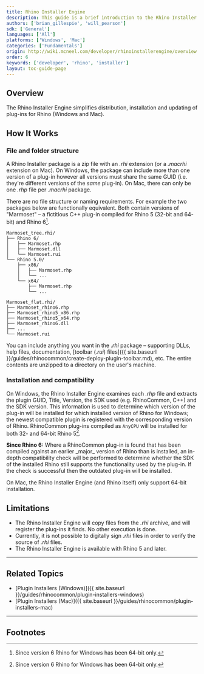 ```yaml
---
title: Rhino Installer Engine
description: This guide is a brief introduction to the Rhino Installer Engine.
authors: ['brian_gillespie', 'will_pearson']
sdk: ['General']
languages: ['All']
platforms: ['Windows', 'Mac']
categories: ['Fundamentals']
origin: http://wiki.mcneel.com/developer/rhinoinstallerengine/overview
order: 6
keywords: ['developer', 'rhino', 'installer']
layout: toc-guide-page
---
```



## Overview

The Rhino Installer Engine simplifies distribution, installation and updating of plug-ins for Rhino (Windows and Mac).

## How It Works

### File and folder structure

A Rhino Installer package is a zip file with an *.rhi* extension (or a *.macrhi* extension on Mac). On Windows, the package can include more than one version of a plug-in however all versions must share the same GUID (i.e. they're different versions of the _same_ plug-in). On Mac, there can only be one *.rhp* file per *.macrhi* package.

There are no file structure or naming requirements. For example the two packages below are functionally equivalent. Both contain versions of "Marmoset" – a fictitious C++ plug-in compiled for Rhino 5 (32-bit and 64-bit) and Rhino 6[^1].

```
Marmoset_tree.rhi/
├── Rhino 6/
│   ├── Marmoset.rhp
│   ├── Marmoset.dll
│   └── Marmoset.rui
└── Rhino 5.0/
    ├── x86/
    │   ├── Marmoset.rhp
    │   └── ...
    └── x64/
        ├── Marmoset.rhp
        └── ...
```

```
Marmoset_flat.rhi/
├── Marmoset_rhino6.rhp
├── Marmoset_rhino5_x86.rhp
├── Marmoset_rhino5_x64.rhp
├── Marmoset_rhino6.dll
├── ...
└── Marmoset.rui
```

You can include anything you want in the *.rhi* package – supporting DLLs, help files, documentation, [toolbar (*.rui*) files]({{ site.baseurl }}/guides/rhinocommon/create-deploy-plugin-toolbar.md), etc. The entire contents are unzipped to a directory on the user's machine.

### Installation and compatibility

On Windows, the Rhino Installer Engine examines each *.rhp* file and extracts the plugin GUID, Title, Version, the SDK used (e.g. RhinoCommon, C++) and the SDK version. This information is used to determine which version of the plug-in will be installed for which installed version of Rhino for Windows; the newest compatible plugin is registered with the corresponding version of Rhino. RhinoCommon plug-ins compiled as `AnyCPU` will be installed for both 32- and 64-bit Rhino 5[^1].

<div class="alert alert-info" role="alert">
<strong>Since Rhino 6:</strong> Where a RhinoCommon plug-in is found that has been compiled against an earlier _major_ version of Rhino than is installed, an in-depth compatibility check will be performed to determine whether the SDK of the installed Rhino still supports the functionality used by the plug-in. If the check is successful then the outdated plug-in will be installed.
</div>

On Mac, the Rhino Installer Engine (and Rhino itself) only support 64-bit installation.

## Limitations

- The Rhino Installer Engine will copy files from the *.rhi* archive, and will register the plug-ins it finds. No other execution is done.
- Currently, it is not possible to digitally sign *.rhi* files in order to verify the source of *.rhi* files.
- The Rhino Installer Engine is available with Rhino 5 and later.

---

## Related Topics

- [Plugin Installers (Windows)]({{ site.baseurl }}/guides/rhinocommon/plugin-installers-windows)
- [Plugin Installers (Mac)]({{ site.baseurl }}/guides/rhinocommon/plugin-installers-mac)

---

## Footnotes

[^1]: Since version 6 Rhino for Windows has been 64-bit only.
